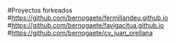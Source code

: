 #Proyectos forkeados
#https://github.com/bernogaete/fermillandeu.github.io
#https://github.com/bernogaete/favigacitua.github.io
#https://github.com/bernogaete/cv_juan_orellana
